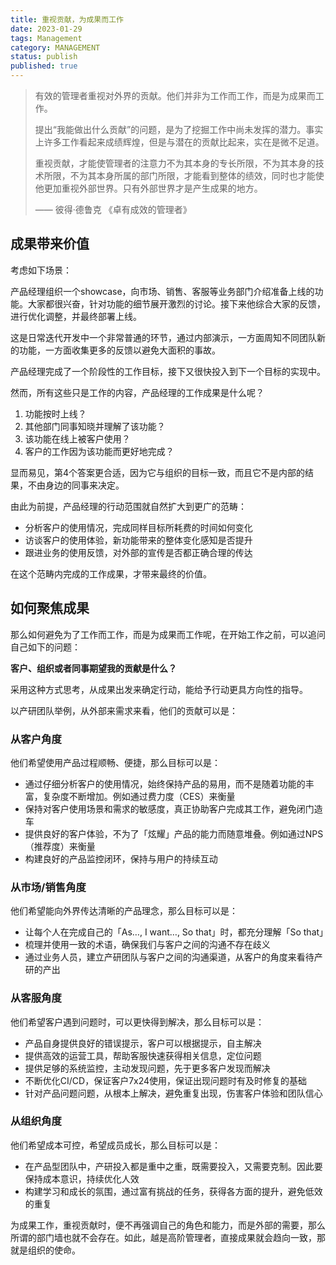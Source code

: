 ```yaml
---
title: 重视贡献，为成果而工作
date: 2023-01-29
tags: Management
category: MANAGEMENT
status: publish
published: true
---
```

> 有效的管理者重视对外界的贡献。他们并非为工作而工作，而是为成果而工作。
> 
> 
> 提出“我能做出什么贡献”的问题，是为了挖掘工作中尚未发挥的潜力。事实上许多工作看起来成绩辉煌，但是与潜在的贡献比起来，实在是微不足道。
> 
>
> 重视贡献，才能使管理者的注意力不为其本身的专长所限，不为其本身的技术所限，不为其本身所属的部门所限，才能看到整体的绩效，同时也才能使他更加重视外部世界。只有外部世界才是产生成果的地方。
>
>
> —— 彼得·德鲁克 《卓有成效的管理者》

## 成果带来价值

考虑如下场景：

产品经理组织一个showcase，向市场、销售、客服等业务部门介绍准备上线的功能。大家都很兴奋，针对功能的细节展开激烈的讨论。接下来他综合大家的反馈，进行优化调整，并最终部署上线。

这是日常迭代开发中一个非常普通的环节，通过内部演示，一方面周知不同团队新的功能，一方面收集更多的反馈以避免大面积的事故。

产品经理完成了一个阶段性的工作目标，接下又很快投入到下一个目标的实现中。

然而，所有这些只是工作的内容，产品经理的工作成果是什么呢？

1. 功能按时上线？
2. 其他部门同事知晓并理解了该功能？
3. 该功能在线上被客户使用？
4. 客户的工作因为该功能而更好地完成？

显而易见，第4个答案更合适，因为它与组织的目标一致，而且它不是内部的结果，不由身边的同事来决定。

由此为前提，产品经理的行动范围就自然扩大到更广的范畴：

- 分析客户的使用情况，完成同样目标所耗费的时间如何变化
- 访谈客户的使用体验，新功能带来的整体变化感知是否提升
- 跟进业务的使用反馈，对外部的宣传是否都正确合理的传达

在这个范畴内完成的工作成果，才带来最终的价值。

## 如何聚焦成果

那么如何避免为了工作而工作，而是为成果而工作呢，在开始工作之前，可以追问自己如下的问题：

**客户、组织或者同事期望我的贡献是什么？**

采用这种方式思考，从成果出发来确定行动，能给予行动更具方向性的指导。

以产研团队举例，从外部来需求来看，他们的贡献可以是：

### 从客户角度
他们希望使用产品过程顺畅、便捷，那么目标可以是：
- 通过仔细分析客户的使用情况，始终保持产品的易用，而不是随着功能的丰富，复杂度不断增加。例如通过费力度（CES）来衡量
- 保持对客户使用场景和需求的敏感度，真正协助客户完成其工作，避免闭门造车
- 提供良好的客户体验，不为了「炫耀」产品的能力而随意堆叠。例如通过NPS（推荐度）来衡量
- 构建良好的产品监控闭环，保持与用户的持续互动
    
### 从市场/销售角度
他们希望能向外界传达清晰的产品理念，那么目标可以是：
- 让每个人在完成自己的「As…, I want…, So that」时，都充分理解「So that」
- 梳理并使用一致的术语，确保我们与客户之间的沟通不存在歧义
- 通过业务人员，建立产研团队与客户之间的沟通渠道，从客户的角度来看待产研的产出
    
### 从客服角度
他们希望客户遇到问题时，可以更快得到解决，那么目标可以是：
- 产品自身提供良好的错误提示，客户可以根据提示，自主解决
- 提供高效的运营工具，帮助客服快速获得相关信息，定位问题
- 提供足够的系统监控，主动发现问题，先于更多客户发现而解决
- 不断优化CI/CD，保证客户7x24使用，保证出现问题时有及时修复的基础
- 针对产品问题问题，从根本上解决，避免重复出现，伤害客户体验和团队信心
    
### 从组织角度
他们希望成本可控，希望成员成长，那么目标可以是：
- 在产品型团队中，产研投入都是重中之重，既需要投入，又需要克制。因此要保持成本意识，持续优化人效
- 构建学习和成长的氛围，通过富有挑战的任务，获得各方面的提升，避免低效的重复
    
为成果工作，重视贡献时，便不再强调自己的角色和能力，而是外部的需要，那么所谓的部门墙也就不会存在。如此，越是高阶管理者，直接成果就会趋向一致，那就是组织的使命。
